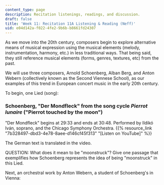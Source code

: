 ```yaml
---
content_type: page
description: Recitation listenings, readings, and discussion.
draft: false
title: 'Week 11: Recitation 11A Listening & Reading (Neff)'
uid: e04d142a-f022-4fe2-9b6b-b8661fd24307
---
```

As we move into the 20th century, composers begin to explore alternative means of musical expression using the musical elements (melody, instrumentation, harmony, etc.) in less traditional ways. That being said, they still reference musical elements (forms, genres, textures, etc) from the past.

We will use three composers, Arnold Schoenberg, Alban Berg, and Anton Webern (collectively known as the Second Viennese School), as our examples of this trend in European concert music in the early 20th century.

To begin, one Lied (song):

### Schoenberg, "Der Mondfleck" from the song cycle *Pierrot lunaire* ("Pierrot touched by the moon")

"Der Mondfleck" begins at 29:33 and ends at 30:48. Performed by Ildikó Iván, soprano, and the Chicago Symphony Orchestra. {{% resource_link "7b328497-dbd3-4e78-8aee-d146cf45f313" "\[Listen on YouTube\]" %}}

The German text is translated in the video.

QUESTION: What does it mean to be "moonstruck"? Give one passage that exemplifies how Schoenberg represents the idea of being "moonstruck" in this Lied.

Next, an orchestral work by Anton Webern, a student of Schoenberg's in Vienna:
